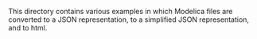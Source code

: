 This directory contains various examples
in which Modelica files are converted to a JSON representation,
to a simplified JSON representation, and to html.
